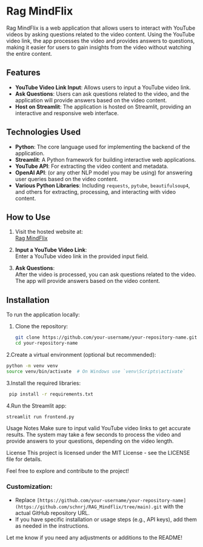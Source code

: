 # Rag MindFlix

Rag MindFlix is a web application that allows users to interact with YouTube videos by asking questions related to the video content. Using the YouTube video link, the app processes the video and provides answers to questions, making it easier for users to gain insights from the video without watching the entire content.

## Features

- **YouTube Video Link Input**: Allows users to input a YouTube video link.
- **Ask Questions**: Users can ask questions related to the video, and the application will provide answers based on the video content.
- **Host on Streamlit**: The application is hosted on Streamlit, providing an interactive and responsive web interface.

## Technologies Used

- **Python**: The core language used for implementing the backend of the application.
- **Streamlit**: A Python framework for building interactive web applications.
- **YouTube API**: For extracting the video content and metadata.
- **OpenAI API**: (or any other NLP model you may be using) for answering user queries based on the video content.
- **Various Python Libraries**: Including `requests`, `pytube`, `beautifulsoup4`, and others for extracting, processing, and interacting with video content.

## How to Use

1. Visit the hosted website at:  
   [Rag MindFlix](https://rag-mindflix-sachin-raj.streamlit.app/)

2. **Input a YouTube Video Link**:  
   Enter a YouTube video link in the provided input field.

3. **Ask Questions**:  
   After the video is processed, you can ask questions related to the video. The app will provide answers based on the video content.

## Installation

To run the application locally:

1. Clone the repository:
   ```bash
   git clone https://github.com/your-username/your-repository-name.git
   cd your-repository-name
2.Create a virtual environment (optional but recommended):
  ```bash
  python -m venv venv
  source venv/bin/activate  # On Windows use `venv\Scripts\activate`
  ```
3.Install the required libraries:
  ```bash
   pip install -r requirements.txt
   ```
4.Run the Streamlit app:
   ```bash
   streamlit run frontend.py
   ```
Usage Notes
Make sure to input valid YouTube video links to get accurate results.
The system may take a few seconds to process the video and provide answers to your questions, depending on the video length.


License
This project is licensed under the MIT License - see the LICENSE file for details.


Feel free to explore and contribute to the project!
   ### Customization:
- Replace `[https://github.com/your-username/your-repository-name](https://github.com/schnrj/RAG_Mindflix/tree/main).git` with the actual GitHub repository URL.
- If you have specific installation or usage steps (e.g., API keys), add them as needed in the instructions.

Let me know if you need any adjustments or additions to the README!
